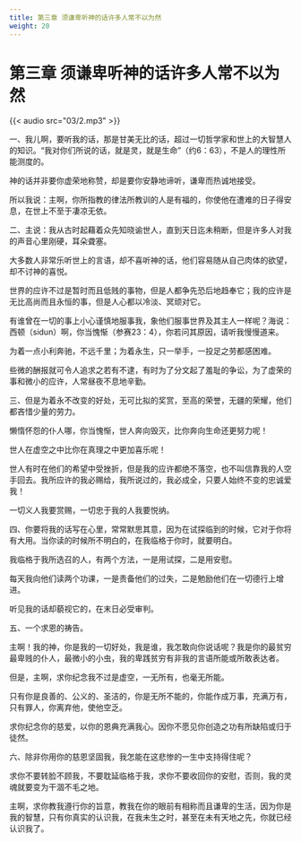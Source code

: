 ```yaml
---
title: 第三章 须谦卑听神的话许多人常不以为然
weight: 20
---
```

# 第三章 须谦卑听神的话许多人常不以为然

{{< audio src="03/2.mp3" >}}

一、我儿啊，要听我的话，那是甘美无比的话，超过一切哲学家和世上的大智慧人的知识。“我对你们所说的话，就是灵，就是生命”（约6：63），不是人的理性所能测度的。

神的话并非要你虚荣地称赞，却是要你安静地谛听，谦卑而热诚地接受。

所以我说：主啊，你所指教的律法所教训的人是有福的，你使他在遭难的日子得安息，在世上不至于凄凉无依。

二、主说：我从古时起藉着众先知晓谕世人，直到天日迄未稍断，但是许多人对我的声音心里刚硬，耳朵聋塞。

大多数人非常乐听世上的言语，却不喜听神的话，他们容易随从自己肉体的欲望，却不讨神的喜悦。

世界的应许不过是暂时而且低贱的事物，但是人都争先恐后地趋奉它；我的应许是无比高尚而且永恒的事，但是人心都以冷淡、冥顽对它。

有谁曾在一切的事上小心谨慎地服事我，象他们服事世界及其主人一样呢？海说：西顿（sidun）啊，你当愧惭（参赛23：4），你若问其原因，请听我慢慢道来。

为着一点小利奔驰，不远千里；为着永生，只一举手，一投足之劳都感困难。

些微的酬报就可令人追求之若有不逮，有时为了分文起了羞耻的争讼，为了虚荣的事和微小的应许，人常昼夜不息地辛勤。

三、但是为着永不改变的好处，无可比拟的奖赏，至高的荣誉，无疆的荣耀，他们都吝惜少量的劳力。

懒惰怀怨的仆人哪，你当愧惭，世人奔向毁灭，比你奔向生命还更努力呢！

世人在虚空之中比你在真理之中更加喜乐呢！

世人有时在他们的希望中受挫折，但是我的应许都绝不落空，也不叫信靠我的人空手回去。我所应许的我必赐给，我所说过的，我必成全，只要人始终不变的忠诚爱我！

一切义人我要赏赐，一切忠于我的人我要悦纳。

四、你要将我的话写在心里，常常默思其意，因为在试探临到的时候，它对于你将有大用。当你读的时候所不明白的，在我临格于你时，就要明白。

我临格于我所选召的人，有两个方法，一是用试探，二是用安慰。

每天我向他们读两个功课，一是责备他们的过失，二是勉励他们在一切德行上增进。

听见我的话却藐视它的，在末日必受审判。

五、一个求恩的祷告。

主啊！我的神，你是我的一切好处，我是谁，我怎敢向你说话呢？我是你的最贫穷最卑贱的仆人，最微小的小虫，我的卑践贫穷有非我的言语所能或所敢表达者。

但是，主啊，求你纪念我不过是虚空，一无所有，也毫无所能。

只有你是良善的、公义的、圣洁的，你是无所不能的，你能作成万事，充满万有，只有罪人，你离弃他，使他空乏。

求你纪念你的慈爱，以你的恩典充满我心。因你不愿见你创造之功有所缺陷或归于徒然。

六、除非你用你的慈恩坚固我，我怎能在这悲惨的一生中支持得住呢？

求你不要转脸不顾我，不要耽延临格于我，求你不要收回你的安慰，否则，我的灵魂就要变为干涸不毛之地。

主啊，求你教我遵行你的旨意，教我在你的眼前有相称而且谦卑的生活，因为你是我的智慧，只有你真实的认识我，在我未生之时，甚至在未有天地之先，你就已经认识我了。

